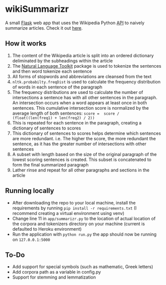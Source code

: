 # wikiSummarizr
A small [Flask](http://flask.pocoo.org/) web app that uses the Wikipedia Python [API](https://wikipedia.readthedocs.io/en/latest/) to naively summarize articles. Check it out [here](http://www.wikisummarizr.info).

## How it works
1. The content of the Wikipedia article is split into an ordered dictionary deliminated by the subheadings within the article
2. The [Natural Language Toolkit](http://www.nltk.org/) package is used to tokenize the sentences and then word tokenize each sentence
3. All forms of stopwords and abbreviations are cleansed from the text
3. `nltk.probabilty.freqDist` is used to calculate the frequency distribution of words in each sentence of the paragraph
4. The frequency distributions are used to calculate the number of intersections a sentence has with all other sentences in the paragraph. An intersection occurs when a word appears at least once in both sentences. This cumulative intersection score is normalized by the average length of both sentences: `score =  score / (float((len(freq1) + len(freq2) / 2))`
5. This is repeated for each sentence in the paragraph, creating a dictionary of sentences to scores
6. This dictionary of sentences to scores helps determine which sentences are more redundant. i.e. The higher the score, the more redundant the sentence, as it has the greater number of intersections with other sentences
7. A subset with length based on the size of the original paragraph of the lowest scoring sentences is created. This subset is concatenated to form the final summarized paragraph
8. Lather rinse and repeat for all other paragraphs and sections in the article

## Running locally
* After downloading the repo to your local machine, install the requirements by running `pip install -r requirements.txt` (I recommend creating a virtual environment using venv)
* Change line 11 in `app/summarizr.py` to the location of actual location of the corpora and tokenizers directory on your machine (current is defaulted to Heroku environment)
* Run the application with `python run.py` the app should now be running on `127.0.0.1:5000`

## To-Do
* Add support for special symbols (such as mathematic, Greek letters)
* Add corpora path as a variable in config.py
* Support for stemming and lemmatization
